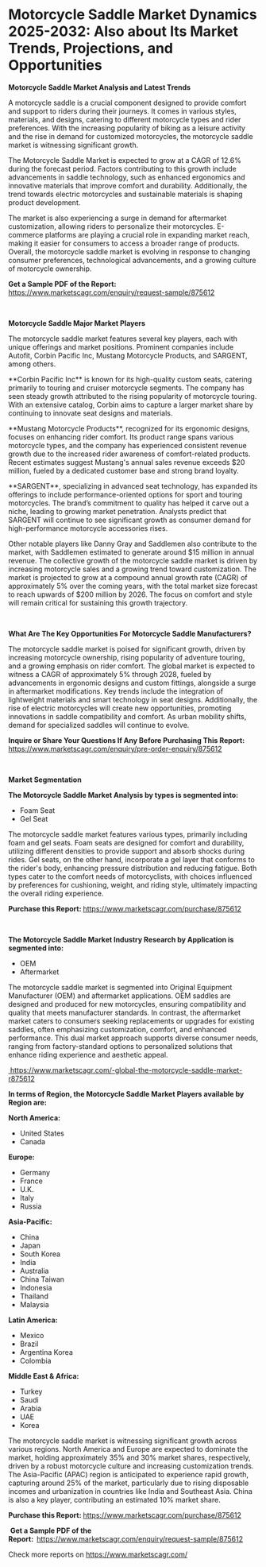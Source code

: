 <p><h1>Motorcycle Saddle Market Dynamics 2025-2032: Also about Its Market Trends, Projections, and Opportunities</h1></p><p><strong>Motorcycle Saddle Market Analysis and Latest Trends</strong></p>
<p><p>A motorcycle saddle is a crucial component designed to provide comfort and support to riders during their journeys. It comes in various styles, materials, and designs, catering to different motorcycle types and rider preferences. With the increasing popularity of biking as a leisure activity and the rise in demand for customized motorcycles, the motorcycle saddle market is witnessing significant growth.</p><p>The Motorcycle Saddle Market is expected to grow at a CAGR of 12.6% during the forecast period. Factors contributing to this growth include advancements in saddle technology, such as enhanced ergonomics and innovative materials that improve comfort and durability. Additionally, the trend towards electric motorcycles and sustainable materials is shaping product development.</p><p>The market is also experiencing a surge in demand for aftermarket customization, allowing riders to personalize their motorcycles. E-commerce platforms are playing a crucial role in expanding market reach, making it easier for consumers to access a broader range of products. Overall, the motorcycle saddle market is evolving in response to changing consumer preferences, technological advancements, and a growing culture of motorcycle ownership.</p></p>
<p><strong>Get a Sample PDF of the Report:&nbsp;</strong> <a href="https://www.marketscagr.com/enquiry/request-sample/875612?utm_campaign=3228&utm_medium=2&utm_source=Github&utm_content=ia&utm_term=21032025&utm_id=motorcycle-saddle">https://www.marketscagr.com/enquiry/request-sample/875612</a></p>
<p>&nbsp;</p>
<p><strong>Motorcycle Saddle Major Market Players</strong></p>
<p><p>The motorcycle saddle market features several key players, each with unique offerings and market positions. Prominent companies include Autofit, Corbin Pacific Inc, Mustang Motorcycle Products, and SARGENT, among others.</p><p>**Corbin Pacific Inc** is known for its high-quality custom seats, catering primarily to touring and cruiser motorcycle segments. The company has seen steady growth attributed to the rising popularity of motorcycle touring. With an extensive catalog, Corbin aims to capture a larger market share by continuing to innovate seat designs and materials.</p><p>**Mustang Motorcycle Products**, recognized for its ergonomic designs, focuses on enhancing rider comfort. Its product range spans various motorcycle types, and the company has experienced consistent revenue growth due to the increased rider awareness of comfort-related products. Recent estimates suggest Mustang's annual sales revenue exceeds $20 million, fueled by a dedicated customer base and strong brand loyalty.</p><p>**SARGENT**, specializing in advanced seat technology, has expanded its offerings to include performance-oriented options for sport and touring motorcycles. The brand’s commitment to quality has helped it carve out a niche, leading to growing market penetration. Analysts predict that SARGENT will continue to see significant growth as consumer demand for high-performance motorcycle accessories rises.</p><p>Other notable players like Danny Gray and Saddlemen also contribute to the market, with Saddlemen estimated to generate around $15 million in annual revenue. The collective growth of the motorcycle saddle market is driven by increasing motorcycle sales and a growing trend toward customization. The market is projected to grow at a compound annual growth rate (CAGR) of approximately 5% over the coming years, with the total market size forecast to reach upwards of $200 million by 2026. The focus on comfort and style will remain critical for sustaining this growth trajectory.</p></p>
<p>&nbsp;</p>
<p><strong>What Are The Key Opportunities For Motorcycle Saddle Manufacturers?</strong></p>
<p><p>The motorcycle saddle market is poised for significant growth, driven by increasing motorcycle ownership, rising popularity of adventure touring, and a growing emphasis on rider comfort. The global market is expected to witness a CAGR of approximately 5% through 2028, fueled by advancements in ergonomic designs and custom fittings, alongside a surge in aftermarket modifications. Key trends include the integration of lightweight materials and smart technology in seat designs. Additionally, the rise of electric motorcycles will create new opportunities, promoting innovations in saddle compatibility and comfort. As urban mobility shifts, demand for specialized saddles will continue to evolve.</p></p>
<p><strong>Inquire or Share Your Questions If Any Before Purchasing This Report:</strong> <a href="https://www.marketscagr.com/enquiry/pre-order-enquiry/875612?utm_campaign=3228&utm_medium=2&utm_source=Github&utm_content=ia&utm_term=21032025&utm_id=motorcycle-saddle">https://www.marketscagr.com/enquiry/pre-order-enquiry/875612</a></p>
<p>&nbsp;</p>
<p><strong>Market Segmentation</strong></p>
<p><strong>The Motorcycle Saddle Market Analysis by types is segmented into:</strong></p>
<p><ul><li>Foam Seat</li><li>Gel Seat</li></ul></p>
<p><p>The motorcycle saddle market features various types, primarily including foam and gel seats. Foam seats are designed for comfort and durability, utilizing different densities to provide support and absorb shocks during rides. Gel seats, on the other hand, incorporate a gel layer that conforms to the rider's body, enhancing pressure distribution and reducing fatigue. Both types cater to the comfort needs of motorcyclists, with choices influenced by preferences for cushioning, weight, and riding style, ultimately impacting the overall riding experience.</p></p>
<p><strong>Purchase this Report:&nbsp;</strong><a href="https://www.marketscagr.com/purchase/875612?utm_campaign=3228&utm_medium=2&utm_source=Github&utm_content=ia&utm_term=21032025&utm_id=motorcycle-saddle">https://www.marketscagr.com/purchase/875612</a></p>
<p>&nbsp;</p>
<p><strong>The Motorcycle Saddle Market Industry Research by Application is segmented into:</strong></p>
<p><ul><li>OEM</li><li>Aftermarket</li></ul></p>
<p><p>The motorcycle saddle market is segmented into Original Equipment Manufacturer (OEM) and aftermarket applications. OEM saddles are designed and produced for new motorcycles, ensuring compatibility and quality that meets manufacturer standards. In contrast, the aftermarket market caters to consumers seeking replacements or upgrades for existing saddles, often emphasizing customization, comfort, and enhanced performance. This dual market approach supports diverse consumer needs, ranging from factory-standard options to personalized solutions that enhance riding experience and aesthetic appeal.</p></p>
<p><a href="https://www.marketscagr.com/-global-the-motorcycle-saddle-market-r875612?utm_campaign=3228&utm_medium=2&utm_source=Github&utm_content=ia&utm_term=21032025&utm_id=motorcycle-saddle">&nbsp;https://www.marketscagr.com/-global-the-motorcycle-saddle-market-r875612</a></p>
<p><strong>In terms of Region, the Motorcycle Saddle Market Players available by Region are:</strong></p>
<p>
    <p> <strong> North America: </strong>
        <ul>
            <li>United States</li>
            <li>Canada</li>
        </ul>
        </p> 
    <p> <strong> Europe: </strong>
        <ul>
            <li>Germany</li>
            <li>France</li>
            <li>U.K.</li>
            <li>Italy</li>
            <li>Russia</li>
        </ul>
        </p> 
    <p> <strong> Asia-Pacific: </strong>
        <ul>
            <li>China</li>
            <li>Japan</li>
            <li>South Korea</li>
            <li>India</li>
            <li>Australia</li>
            <li>China Taiwan</li>
            <li>Indonesia</li>
            <li>Thailand</li>
            <li>Malaysia</li>
        </ul>
        </p> 
    <p> <strong> Latin America: </strong>
        <ul>
            <li>Mexico</li>
            <li>Brazil</li>
            <li>Argentina Korea</li>
            <li>Colombia</li>
        </ul>
        </p> 
    <p> <strong> Middle East & Africa: </strong>
        <ul>
            <li>Turkey</li>
            <li>Saudi</li>
            <li>Arabia</li>
            <li>UAE</li>
            <li>Korea</li>
        </ul>
    </p>
    </p>
<p><p>The motorcycle saddle market is witnessing significant growth across various regions. North America and Europe are expected to dominate the market, holding approximately 35% and 30% market shares, respectively, driven by a robust motorcycle culture and increasing customization trends. The Asia-Pacific (APAC) region is anticipated to experience rapid growth, capturing around 25% of the market, particularly due to rising disposable incomes and urbanization in countries like India and Southeast Asia. China is also a key player, contributing an estimated 10% market share.</p></p>
<p><strong>Purchase this Report: </strong><a href="https://www.marketscagr.com/purchase/875612?utm_campaign=3228&utm_medium=2&utm_source=Github&utm_content=ia&utm_term=21032025&utm_id=motorcycle-saddle">https://www.marketscagr.com/purchase/875612</a></p>
<p>&nbsp;<strong>Get a Sample PDF of the Report:&nbsp;&nbsp;</strong><a href="https://www.marketscagr.com/enquiry/request-sample/875612?utm_campaign=3228&utm_medium=2&utm_source=Github&utm_content=ia&utm_term=21032025&utm_id=motorcycle-saddle">https://www.marketscagr.com/enquiry/request-sample/875612</a></p>
<p><strong></strong></p>
<p>Check more reports on <a href="https://www.marketscagr.com/?utm_campaign=3228&utm_medium=2&utm_source=Github&utm_content=ia&utm_term=21032025&utm_id=motorcycle-saddle">https://www.marketscagr.com/</a></p>